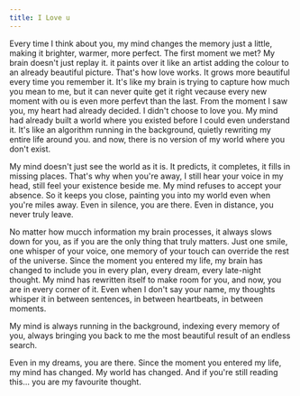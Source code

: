 ```yaml
---
title: I Love u
---
```


Every time I think about you, my mind changes the memory just a little, making it brighter, warmer, more perfect. The first moment we met? My brain doesn't just replay it. it paints over it like an artist adding the colour to an already beautiful picture. That's how love works. It grows more beautiful every time you remember it. It's like my brain is trying to capture how much you mean to me, but it can never quite get it right vecause every new moment with ou is even more perfevt than the last.
From the moment I saw you, my heart had already decided. I didn't choose to love you. My mind had already built a world where you existed before I could even understand it. It's like an algorithm running in the background, quietly rewriting my entire life around you. and now, there is no version of my world where you don't exist.

My mind doesn't just see the world as it is. It predicts, it completes, it fills in missing places. That's why when you're away, I still hear your voice in my head, still feel your existence beside me. My mind refuses to accept your absence. So it keeps you close, painting you into my world even when you're miles away. Even in silence, you are there. Even in distance, you never truly leave.

No matter how mucch information my brain processes, it always slows down for you, as if you are the only thing that truly matters. Just one smile, one whisper of your voice, one memory of your touch can override the rest of the universe. Since the moment you entered my life, my brain has changed to include you in every plan, every dream, every late-night thought. My mind has rewritten itself to make room for you, and now, you are in every corner of it. Even when I don't say your name, my thoughts whisper it in between sentences, in between heartbeats, in between moments.

My mind is always running in the background, indexing every memory of you, always bringing you back to me the most beautiful result of an endless search.

Even in my dreams, you are there. Since the moment you entered my life, my mind has changed. My world has changed. And if you're still reading this... you are my favourite thought.